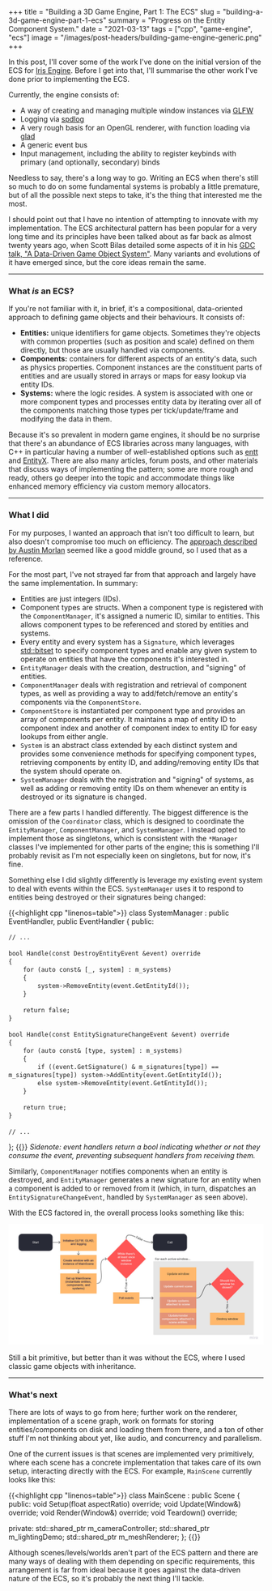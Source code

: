 +++
title = "Building a 3D Game Engine, Part 1: The ECS"
slug = "building-a-3d-game-engine-part-1-ecs"
summary = "Progress on the Entity Component System."
date = "2021-03-13"
tags = ["cpp", "game-engine", "ecs"]
image = "/images/post-headers/building-game-engine-generic.png"
+++

In this post, I'll cover some of the work I've done on the initial version of the ECS for [Iris Engine](https://github.com/Riari/iris-engine). Before I get into that, I'll summarise the other work I've done prior to implementing the ECS.

Currently, the engine consists of:

- A way of creating and managing multiple window instances via [GLFW](https://www.glfw.org)
- Logging via [spdlog](https://github.com/gabime/spdlog)
- A very rough basis for an OpenGL renderer, with function loading via [glad](https://glad.dav1d.de/)
- A generic event bus
- Input management, including the ability to register keybinds with primary (and optionally, secondary) binds

Needless to say, there's a long way to go. Writing an ECS when there's still so much to do on some fundamental systems is probably a little premature, but of all the possible next steps to take, it's the thing that interested me the most.

I should point out that I have no intention of attempting to innovate with my implementation. The ECS architectural pattern has been popular for a very long time and its principles have been talked about as far back as almost twenty years ago, when Scott Bilas detailed some aspects of it in his [GDC talk, "A Data-Driven Game Object System"](https://www.gamedevs.org/uploads/data-driven-game-object-system.pdf). Many variants and evolutions of it have emerged since, but the core ideas remain the same.

---

### What _is_ an ECS?

If you're not familiar with it, in brief, it's a compositional, data-oriented approach to defining game objects and their behaviours. It consists of:

- **Entities:** unique identifiers for game objects. Sometimes they're objects with common properties (such as position and scale) defined on them directly, but those are usually handled via components.
- **Components:** containers for different aspects of an entity's data, such as physics properties. Component instances are the constituent parts of entities and are usually stored in arrays or maps for easy lookup via entity IDs.
- **Systems:** where the logic resides. A system is associated with one or more component types and processes entity data by iterating over all of the components matching those types per tick/update/frame and modifying the data in them.

Because it's so prevalent in modern game engines, it should be no surprise that there's an abundance of ECS libraries across many languages, with C++ in particular having a number of well-established options such as [entt](https://github.com/skypjack/entt) and [EntityX](https://github.com/alecthomas/entityx). There are also many articles, forum posts, and other materials that discuss ways of implementing the pattern; some are more rough and ready, others go deeper into the topic and accommodate things like enhanced memory efficiency via custom memory allocators.

---

### What I did

For my purposes, I wanted an approach that isn't too difficult to learn, but also doesn't compromise too much on efficiency. The [approach described by Austin Morlan](https://austinmorlan.com/posts/entity_component_system/) seemed like a good middle ground, so I used that as a reference.

For the most part, I've not strayed far from that approach and largely have the same implementation. In summary:

- Entities are just integers (IDs).
- Component types are structs. When a component type is registered with the `ComponentManager`, it's assigned a numeric ID, similar to entities. This allows component types to be referenced and stored by entities and systems.
- Every entity and every system has a `Signature`, which leverages [std::bitset](https://en.cppreference.com/w/cpp/utility/bitset) to specify component types and enable any given system to operate on entities that have the components it's interested in.
- `EntityManager` deals with the creation, destruction, and "signing" of entities.
- `ComponentManager` deals with registration and retrieval of component types, as well as providing a way to add/fetch/remove an entity's components via the `ComponentStore`.
- `ComponentStore` is instantiated per component type and provides an array of components per entity. It maintains a map of entity ID to component index and another of component index to entity ID for easy lookups from either angle.
- `System` is an abstract class extended by each distinct system and provides some convenience methods for specifying component types, retrieving components by entity ID, and adding/removing entity IDs that the system should operate on.
- `SystemManager` deals with the registration and "signing" of systems, as well as adding or removing entity IDs on them whenever an entity is destroyed or its signature is changed.

There are a few parts I handled differently. The biggest difference is the omission of the `Coordinator` class, which is designed to coordinate the `EntityManager`, `ComponentManager`, and `SystemManager`. I instead opted to implement those as singletons, which is consistent with the `*Manager` classes I've implemented for other parts of the engine; this is something I'll probably revisit as I'm not especially keen on singletons, but for now, it's fine.

Something else I did slightly differently is leverage my existing event system to deal with events within the ECS. `SystemManager` uses it to respond to entities being destroyed or their signatures being changed:

{{<highlight cpp "linenos=table">}}
class SystemManager :
        public EventHandler<DestroyEntityEvent>,
        public EventHandler<EntitySignatureChangeEvent>
{
public:

    // ...

    bool Handle(const DestroyEntityEvent &event) override
    {
        for (auto const& [_, system] : m_systems)
        {
            system->RemoveEntity(event.GetEntityId());
        }

        return false;
    }

    bool Handle(const EntitySignatureChangeEvent &event) override
    {
        for (auto const& [type, system] : m_systems)
        {
            if ((event.GetSignature() & m_signatures[type]) == m_signatures[type]) system->AddEntity(event.GetEntityId());
            else system->RemoveEntity(event.GetEntityId());
        }

        return true;
    }

    // ...

};
{{</highlight>}}
_Sidenote: event handlers return a bool indicating whether or not they consume the event, preventing subsequent handlers from receiving them._

Similarly, `ComponentManager` notifies components when an entity is destroyed, and `EntityManager` generates a new signature for an entity when a component is added to or removed from it (which, in turn, dispatches an `EntitySignatureChangeEvent`, handled by `SystemManager` as seen above).

With the ECS factored in, the overall process looks something like this:

![Iris engine process flow](./process-flow.jpg)

Still a bit primitive, but better than it was without the ECS, where I used classic game objects with inheritance.

---

### What's next

There are lots of ways to go from here; further work on the renderer, implementation of a scene graph, work on formats for storing entities/components on disk and loading them from there, and a ton of other stuff I'm not thinking about yet, like audio, and concurrency and parallelism.

One of the current issues is that scenes are implemented very primitively, where each scene has a concrete implementation that takes care of its own setup, interacting directly with the ECS. For example, `MainScene` currently looks like this:

{{<highlight cpp "linenos=table">}}
class MainScene : public Scene
{
public:
    void Setup(float aspectRatio) override;
    void Update(Window&) override;
    void Render(Window&) override;
    void Teardown() override;

private:
    std::shared_ptr<CameraController> m_cameraController;
    std::shared_ptr<LightingDemo> m_lightingDemo;
    std::shared_ptr<MeshRenderer> m_meshRenderer;
};
{{</highlight>}}

Although scenes/levels/worlds aren't part of the ECS pattern and there are many ways of dealing with them depending on specific requirements, this arrangement is far from ideal because it goes against the data-driven nature of the ECS, so it's probably the next thing I'll tackle.